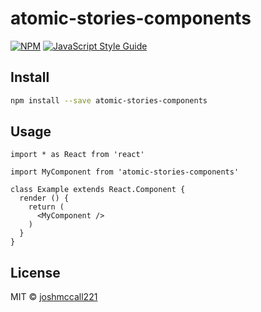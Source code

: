 # atomic-stories-components

> 

[![NPM](https://img.shields.io/npm/v/atomic-stories-components.svg)](https://www.npmjs.com/package/atomic-stories-components) [![JavaScript Style Guide](https://img.shields.io/badge/code_style-standard-brightgreen.svg)](https://standardjs.com)

## Install

```bash
npm install --save atomic-stories-components
```

## Usage

```tsx
import * as React from 'react'

import MyComponent from 'atomic-stories-components'

class Example extends React.Component {
  render () {
    return (
      <MyComponent />
    )
  }
}
```

## License

MIT © [joshmccall221](https://github.com/joshmccall221)
